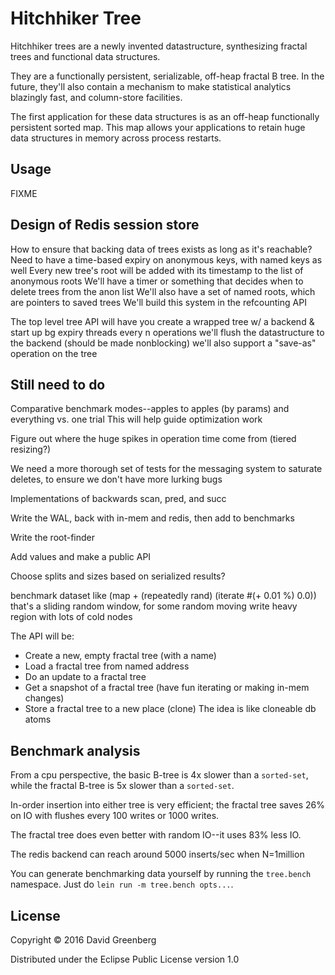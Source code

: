 # Hitchhiker Tree

Hitchhiker trees are a newly invented datastructure, synthesizing fractal trees and functional data structures.

They are a functionally persistent, serializable, off-heap fractal B tree.
In the future, they'll also contain a mechanism to make statistical analytics blazingly fast, and column-store facilities.

The first application for these data structures is as an off-heap functionally persistent sorted map.
This map allows your applications to retain huge data structures in memory across process restarts.

## Usage

FIXME

## Design of Redis session store

How to ensure that backing data of trees exists as long as it's reachable?
Need to have a time-based expiry on anonymous keys, with named keys as well
Every new tree's root will be added with its timestamp to the list of anonymous roots
We'll have a timer or something that decides when to delete trees from the anon list
We'll also have a set of named roots, which are pointers to saved trees
We'll build this system in the refcounting API

The top level tree API will have you create a wrapped tree w/ a backend & start up bg expiry threads
every n operations we'll flush the datastructure to the backend (should be made nonblocking)
we'll also support a "save-as" operation on the tree

## Still need to do

Comparative benchmark modes--apples to apples (by params) and everything vs. one trial
This will help guide optimization work

Figure out where the huge spikes in operation time come from (tiered resizing?)

We need a more thorough set of tests for the messaging system to saturate deletes, to ensure we don't have more lurking bugs

Implementations of backwards scan, pred, and succ

Write the WAL, back with in-mem and redis, then add to benchmarks

Write the root-finder

Add values and make a public API

Choose splits and sizes based on serialized results?

benchmark dataset like (map + (repeatedly rand) (iterate #(+ 0.01 %) 0.0))
that's a sliding random window, for some random moving write heavy region
with lots of cold nodes

The API will be:
- Create a new, empty fractal tree (with a name)
- Load a fractal tree from named address
- Do an update to a fractal tree
- Get a snapshot of a fractal tree (have fun iterating or making in-mem changes)
- Store a fractal tree to a new place (clone)
The idea is like cloneable db atoms

## Benchmark analysis

From a cpu perspective, the basic B-tree is 4x slower than a `sorted-set`,
while the fractal B-tree is 5x slower than a `sorted-set`.

In-order insertion into either tree is very efficient; the fractal tree
saves 26% on IO with flushes every 100 writes or 1000 writes.

The fractal tree does even better with random IO--it uses 83% less IO.

The redis backend can reach around 5000 inserts/sec when N=1million

You can generate benchmarking data yourself by running the `tree.bench`
namespace. Just do `lein run -m tree.bench opts...`.

## License

Copyright © 2016 David Greenberg

Distributed under the Eclipse Public License version 1.0
